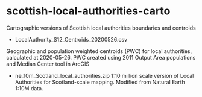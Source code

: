 # scottish-local-authorities-carto
Cartographic versions of Scottish local authorities boundaries and centroids

* LocalAuthority_S12_Centroids_20200526.csv 

Geographic and population weighted centroids (PWC) for local authorities, calculated at 2020-05-26. PWC created using 2011 Output Area populations and Median Center tool in ArcGIS

* ne_10m_Scotland_local_authorities.zip
1:10 million scale version of Local Authorities for Scotland-scale mapping. Modified from Natural Earth 1:10M data. 
